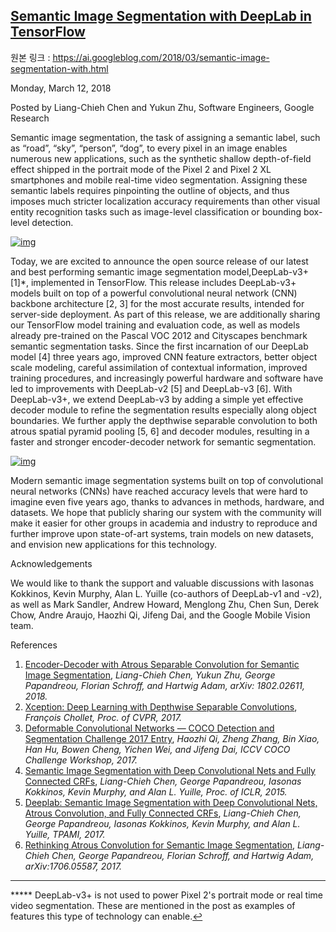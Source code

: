 

## [Semantic Image Segmentation with DeepLab in TensorFlow](http://ai.googleblog.com/2018/03/semantic-image-segmentation-with.html)

원본 링크 : https://ai.googleblog.com/2018/03/semantic-image-segmentation-with.html

Monday, March 12, 2018

Posted by Liang-Chieh Chen and Yukun Zhu, Software Engineers, Google Research

Semantic image segmentation, the task of assigning a semantic label, such as “road”, “sky”, “person”, “dog”, to every pixel in an image enables numerous new applications, such as the synthetic shallow depth-of-field effect shipped in the portrait mode of the Pixel 2 and Pixel 2 XL smartphones and mobile real-time video segmentation. Assigning these semantic labels requires pinpointing the outline of objects, and thus imposes much stricter localization accuracy requirements than other visual entity recognition tasks such as image-level classification or bounding box-level detection.

[![img](https://2.bp.blogspot.com/-meO7Y3kMxSg/WqMOKHbslrI/AAAAAAAACd8/ETeZFnYylbYylXwhCtivPTsZ9vaWYikSwCLcBGAs/s640/image1.png)](https://2.bp.blogspot.com/-meO7Y3kMxSg/WqMOKHbslrI/AAAAAAAACd8/ETeZFnYylbYylXwhCtivPTsZ9vaWYikSwCLcBGAs/s1600/image1.png)

Today, we are excited to announce the open source release of our latest and best performing semantic image segmentation model,DeepLab-v3+[1]*, implemented in TensorFlow. This release includes DeepLab-v3+ models built on top of a powerful convolutional neural network (CNN) backbone architecture [2, 3] for the most accurate results, intended for server-side deployment. As part of this release, we are additionally sharing our TensorFlow model training and evaluation code, as well as models already pre-trained on the Pascal VOC 2012 and Cityscapes benchmark semantic segmentation tasks. Since the first incarnation of our DeepLab model [4] three years ago, improved CNN feature extractors, better object scale modeling, careful assimilation of contextual information, improved training procedures, and increasingly powerful hardware and software have led to improvements with DeepLab-v2 [5] and DeepLab-v3 [6]. With DeepLab-v3+, we extend DeepLab-v3 by adding a simple yet effective decoder module to refine the segmentation results especially along object boundaries. We further apply the depthwise separable convolution to both atrous spatial pyramid pooling [5, 6] and decoder modules, resulting in a faster and stronger encoder-decoder network for semantic segmentation.

[![img](https://2.bp.blogspot.com/-gxnbZ9w2Dro/WqMOQTJ_zzI/AAAAAAAACeA/dyLgkY5TnFEf2j6jyXDXIDWj_wrbHhteQCLcBGAs/s640/image2.png)](https://2.bp.blogspot.com/-gxnbZ9w2Dro/WqMOQTJ_zzI/AAAAAAAACeA/dyLgkY5TnFEf2j6jyXDXIDWj_wrbHhteQCLcBGAs/s1600/image2.png)

Modern semantic image segmentation systems built on top of convolutional neural networks (CNNs) have reached accuracy levels that were hard to imagine even five years ago, thanks to advances in methods, hardware, and datasets. We hope that publicly sharing our system with the community will make it easier for other groups in academia and industry to reproduce and further improve upon state-of-art systems, train models on new datasets, and envision new applications for this technology.

Acknowledgements

We would like to thank the support and valuable discussions with Iasonas Kokkinos, Kevin Murphy, Alan L. Yuille (co-authors of DeepLab-v1 and -v2), as well as Mark Sandler, Andrew Howard, Menglong Zhu, Chen Sun, Derek Chow, Andre Araujo, Haozhi Qi, Jifeng Dai, and the Google Mobile Vision team. 

References

1. [Encoder-Decoder with Atrous Separable Convolution for Semantic Image Segmentation](https://arxiv.org/abs/1802.02611), *Liang-Chieh Chen, Yukun Zhu, George Papandreou, Florian Schroff, and Hartwig Adam, arXiv: 1802.02611, 2018.*
2. [Xception: Deep Learning with Depthwise Separable Convolutions](https://arxiv.org/abs/1610.02357), *François Chollet, Proc. of CVPR, 2017.*
3. [Deformable Convolutional Networks — COCO Detection and Segmentation Challenge 2017 Entry](http://presentations.cocodataset.org/COCO17-Detect-MSRA.pdf), *Haozhi Qi, Zheng Zhang, Bin Xiao, Han Hu, Bowen Cheng, Yichen Wei, and Jifeng Dai, ICCV COCO Challenge Workshop, 2017.*
4. [Semantic Image Segmentation with Deep Convolutional Nets and Fully Connected CRFs](https://arxiv.org/abs/1412.7062), *Liang-Chieh Chen, George Papandreou, Iasonas Kokkinos, Kevin Murphy, and Alan L. Yuille, Proc. of ICLR, 2015.*
5. [Deeplab: Semantic Image Segmentation with Deep Convolutional Nets, Atrous Convolution, and Fully Connected CRFs](https://arxiv.org/abs/1606.00915), *Liang-Chieh Chen, George Papandreou, Iasonas Kokkinos, Kevin Murphy, and Alan L. Yuille, TPAMI, 2017.*
6. [Rethinking Atrous Convolution for Semantic Image Segmentation](https://arxiv.org/abs/1706.05587), *Liang-Chieh Chen, George Papandreou, Florian Schroff, and Hartwig Adam, arXiv:1706.05587, 2017.*

------


***** DeepLab-v3+ is not used to power Pixel 2's portrait mode or real time video segmentation. These are mentioned in the post as examples of features this type of technology can enable.[↩](https://ai.googleblog.com/2018/03/semantic-image-segmentation-with.html#top1)